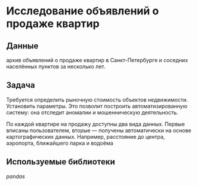 # Исследование объявлений о продаже квартир
## Данные
архив объявлений о продаже квартир в Санкт-Петербурге и соседних населённых пунктов за несколько лет.

## Задача
Требуется определить рыночную стоимость объектов недвижимости.
Установить параметры. Это позволит построить автоматизированную систему: она отследит аномалии и мошенническую деятельность.

По каждой квартире на продажу доступны два вида данных. Первые вписаны пользователем, вторые — получены автоматически на основе картографических данных. Например, расстояние до центра, аэропорта, ближайшего парка и водоёма

## Используемые библиотеки
*pandas*
